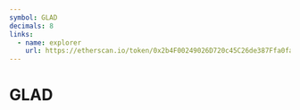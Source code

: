 ```yaml
---
symbol: GLAD
decimals: 8
links:
  - name: explorer
    url: https://etherscan.io/token/0x2b4F00249026D720c45C26de387Ffa0fa7bc7195
---
```


# GLAD
